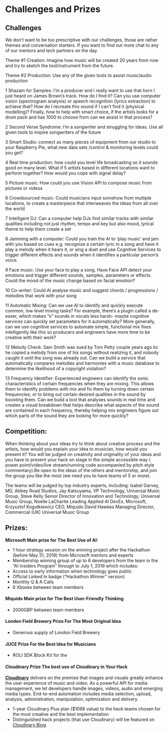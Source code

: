# Challenges and Prizes

## Challenges

We don’t want  to be too prescriptive with our challenges, those are rather themes and conversation starters. If you want to find out more chat to any of our mentors and tech partners on the day.

Theme \#1 Creation: Imagine how music will be created 20 years from now and try to sketch the tool/instrument from the future.

Theme \#2 Production: Use any of the given tools to assist music/audio production

1 Shazam for Samples: I’m a producer and I really want to use that horn I just heard on James Brown’s track. How do I find it? Can you use computer vision \(spectrogram analysis\) or speech recognition \(lyrics extraction\) to achieve that? How do I recreate this sound if I can’t find it \(physical modelling\)? Finally, how to help with smart choice, if the artists looks for a drum pack and has 1000 to choose from can we assist in that process? 

2 Second Verse Syndrome: I’m a songwriter and struggling for ideas. Use all given tools to inspire songwriters of the future

3 Smart Studio: connect as many pieces of equipment from our studio to your Raspberry Pie, what new data sets /control & monitoring levels could you get? 

4 Real time production: how could you level life broadcasting so it sounds good on many level. What if 5 artists based in different locations want to perform together? How would you cope with signal delay? 

5 Picture music: How could you use Vision API to compose music from pictures or videos 

6 Crowdsourced music: Could musicians input somehow from multiple locations, to create a masterpiece that interweaves the ideas from all over the world 

7 Intelligent DJ: Can a computer help DJs find similar tracks with similar qualities including not just rhythm, tempo and key but also mood, lyrical theme to help them create a set 

8 Jamming with a computer: Could you train the AI to ‘play music’ and jam with you based on cues e.g. recognize a certain lyric in a song and have it play a melody when it hears it, or sing a duet and use Cognitive Services to trigger different effects and sounds when it identifies a particular person’s voice. 

9 Face music: Use your face to play a song. Have Face API detect your emotions and trigger different sounds, samples, parameters or effects. Could the mood of the music change based on facial emotion? 

10 Co-writer: Could AI analyse music and suggest chords / progressions / melodies that work with your song 

11 Automatic Mixing: Can we use AI to identify and quickly execute common, low level mixing tasks? For example, there’s a plugin called a de-esser, which makes “s” sounds in vocals less harsh- maybe cognitive services can quickly set parameters for it automatically? More generally, can we use cognitive services to automate simple, functional mix fixes intelligently like this so producers and engineers have more time to be creative with their work? 

12 Melody Check: Sam Smith was sued by Tom Petty couple years ago bc he copied a melody from one of his songs without realizing it, and nobody caught it until the song was already out. Can we build a service that automatically compares melodies and harmonies with a music database to determine the likelihood of a copyright violation? 

13 Frequency Identifier: Experienced engineers can identify the sonic characteristics of certain frequencies when they are mixing. This allows them to identify problems with mix and fix them by turning down certain frequencies, or to bring out certain desired qualities in the sound by boosting them. Can we build a tool that analyses sounds in real time and creates a visual breakdown that helps describe what aspects of the sound are contained in each frequency, thereby helping mix engineers figure out which parts of the sound they are looking for more quickly?

## Competition:

When thinking about your ideas try to think about creative process and the artists, how would you explain your idea to musician, how would you present it? You will be judged on creativity and originality of your ideas and you have to present your hack on stage in the simple accessible way \( power point/video/live stream/running code accompanied by pitch style commentary\).Be open to the ideas of the others and mentorship, and join the group you like the most \(we need you to have teams of 5 or more\). 

The teams will be judged by top industry experts, including: Isabel Garvey, MD, Abbey Road Studios, Jay Katsuyama, VP Technology, Universal Music Group, Steve Kelly Senior Director of Innovation and Technology, Universal Music Group, Noelle LaCharite Leading Applied AI DevEx, Microsoft, Krzysztof Kogutkiewicz CEO, Miquido David Hawkes Managing Director, Commercial \(UK\) Universal Music Group

## Prizes:

**Microsoft Main prize for The Best Use of AI:**

* 1 hour strategy session on the winning project after the Hackathon \(before May 31, 2019\) from Microsoft mentors and experts 
* Membership winning group of up to 6 developers from the team in the “AI Insiders Program” through to July 1, 2019 which includes:
* Access to early information when technology goes public
* Official Linked In badge \(“Hackathon Winner” version\)
* Monthly Q & A Calls 
* 6 Xboxes between team members

#### Miquido Main prize for The Best User-Friendly Thinking

* 2000GBP between team members

#### London Field Brewery Prize For The Most Original Idea

* Generous supply of London Field Brewery

#### JUCE Prize For the Best Idea for Musicians

* ROLI SDK Block Kit for the 

#### Cloudinary **Prize T**he best use of Cloudinary in Your Hack 

[**Cloudinary**](https://cloudinary.com/signup?utm_source=HMW&utm_medium=Gitbook&utm_campaign=Evangelism&utm_term=Hackathon-Guide&utm_content=Signup_HMW-2018) delivers on the premise that images and visuals greatly enhance the user experience of music and video. As a powerful API for media management, we let developers handle images, videos, audio and emerging media types. End-to-end automation includes media selection, upload, analysis, administration, manipulation, optimization and delivery.

* 1-year Cloudinary Plus plan \($1068 value\) to the hack teams chosen for the most creative and the best implementation
* Distinguished hack projects \(that use Cloudinary\) will be featured on [Cloudinary Blog](https://cloudinary.com/blog).

